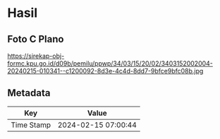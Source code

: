 # Hasil

## Foto C Plano

https://sirekap-obj-formc.kpu.go.id/d09b/pemilu/ppwp/34/03/15/20/02/3403152002004-20240215-010341--c1200092-8d3e-4c4d-8dd7-9bfce9bfc08b.jpg


## Metadata

| Key        | Value               |
| ---------- | ------------------- |
| Time Stamp | 2024-02-15 07:00:44 |



